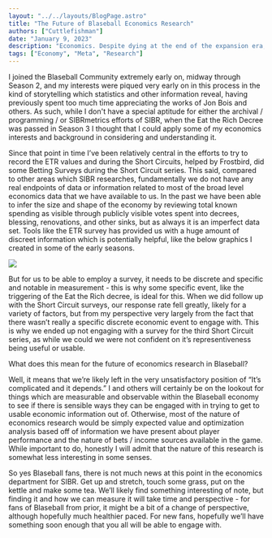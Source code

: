 ```yaml
---
layout: "../../layouts/BlogPage.astro"
title: "The Future of Blaseball Economics Research"
authors: ["Cuttlefishman"]
date: "January 9, 2023"
description: "Economics. Despite dying at the end of the expansion era, nonetheless remains."
tags: ["Economy", "Meta", "Research"]
---
```


<!-- I'm not gonna write alt text cuttlefishman -evie -->

I joined the Blaseball Community extremely early on, midway through Season 2, and my interests were piqued very early on in this process in the kind of storytelling which statistics and other information reveal, having previously spent too much time appreciating the works of Jon Bois and others. As such, while I don't have a special aptitude for either the archival / programming / or SIBRmetrics efforts of SIBR, when the Eat the Rich Decree was passed in Season 3 I thought that I could apply some of my economics interests and background in considering and understanding it.

Since that point in time I’ve been relatively central in the efforts to try to record the ETR values and during the Short Circuits, helped by Frostbird, did some Betting Surveys during the Short Circuit series. This said, compared to other areas which SIBR researches, fundamentally we do not have any real endpoints of data or information related to most of the broad level economics data that we have available to us. In the past we have been able to infer the size and shape of the economy by reviewing total known spending as visible through publicly visible votes spent into decrees, blessing, renovations, and other sinks, but as always it is an imperfect data set. Tools like the ETR survey has provided us with a huge amount of discreet information which is potentially helpful, like the below graphics I created in some of the early seasons.

![](/blog/the-future-of-blaseball-economics-research/image1.png)

But for us to be able to employ a survey, it needs to be discrete and specific and notable in measurement - this is why some specific event, like the triggering of the Eat the Rich decree, is ideal for this. When we did follow up with the Short Circuit surveys, our response rate fell greatly, likely for a variety of factors, but from my perspective very largely from the fact that there wasn’t really a specific discrete economic event to engage with. This is why we ended up not engaging with a survey for the third Short Circuit series, as while we could we were not confident on it’s representiveness being useful or usable.

What does this mean for the future of economics research in Blaseball?

Well, it means that we’re likely left in the very unsatisfactory position of “It’s complicated and it depends.” I and others will certainly be on the lookout for things which are measurable and observable within the Blaseball economy to see if there is sensible ways they can be engaged with in trying to get to usable economic information out of. Otherwise, most of the nature of economics research would be simply expected value and optimization analysis based off of information we have present about player performance and the nature of bets / income sources available in the game. While important to do, honestly I will admit that the nature of this research is somewhat less interesting in some senses.

So yes Blaseball fans, there is not much news at this point in the economics department for SIBR. Get up and stretch, touch some grass, put on the kettle and make some tea. We’ll likely find something interesting of note, but finding it and how we can measure it will take time and perspective - for fans of Blaseball from prior, it might be a bit of a change of perspective, although hopefully much healthier paced. For new fans, hopefully we’ll have something soon enough that you all will be able to engage with.